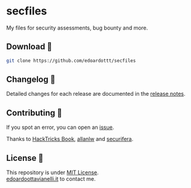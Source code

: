 # secfiles
My files for security assessments, bug bounty and more.

Download 📡
----------
```bash
git clone https://github.com/edoardottt/secfiles
```

Changelog 📌
-------
Detailed changes for each release are documented in the [release notes](https://github.com/edoardottt/secfiles/releases).

Contributing 🤝
------
If you spot an error, you can open an [issue](https://github.com/edoardottt/secfiles/issues).

Thanks to [HackTricks Book](https://book.hacktricks.xyz/welcome/readme), [allanlw](https://github.com/allanlw/svg-cheatsheet) and [securifera](https://gist.github.com/securifera/e7eed730cbe1ce43d0c29d7cd2d582f4).

License 📝
-------

This repository is under [MIT License](https://github.com/edoardottt/secfiles/blob/main/LICENSE).  
[edoardoottavianelli.it](https://www.edoardoottavianelli.it) to contact me.
